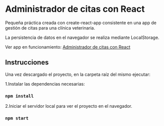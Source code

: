 # Administrador de citas con React

Pequeña práctica creada con create-react-app consistente en una app de gestión de citas para una clínica veterinaria.

La persistencia de datos en el navegador se realiza mediante LocalStorage.

Ver app en funcionamiento:
[Administrador de citas con React](https://c0c-citas-react.netlify.app/)

## Instrucciones

Una vez descargado el proyecto, en la carpeta raíz del mismo ejecutar:

1.Instalar las dependencias necesarias:

### `npm install`

2.Iniciar el servidor local para ver el proyecto en el navegador.

### `npm start`
